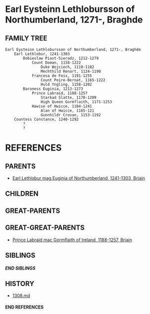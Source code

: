 # Earl Eysteinn Lethlobursson of Northumberland, 1271-, Braghde

## FAMILY TREE
```
Earl Eysteinn Lethlobursson of Northumberland, 1271-, Braghde
    Earl Lethlobur, 1241-1303
        Dobieslaw Piast-Sieradz, 1212-1279
            Count Doman, 1158-1222
                Duke Wojciech, 1110-1182
                Mechthild Renart, 1124-1190
            Francesa de Foix, 1191-1255
                Count Peire-Bernat, 1165-1222
                Huld Yngling, 1158-1202
        Baroness Euginia, 1213-1273
            Prince Labraid, 1188-1257
                Starkad Slatte, 1170-1209
                High Queen Gormflaith, 1171-1253
            Hawise of Hwicce, 1184-1241
                Alan of Hwicce, 1165-121
                Gunnhildr Crovan, 1153-1192
    Countess Constance, 1240-1292
        ?
        ?
```


# REFERENCES

## PARENTS 
* [Earl Lethlobur mag Euginia of Northumberland, 1241-1303, Briain](lethlobur_mag_euginia_1241.md)

## CHILDREN 


## GREAT-PARENTS 


## GREAT-GREAT-PARENTS 
* [Prince Labraid mac Gormflaith of Ireland, 1188-1257, Briain](labraid_mac_gormflaith_1188.md)

## SIBLINGS

##### END SIBLINGS  
## HISTORY
* [1308.md](../h/1308.md)

#### END REFERENCES
